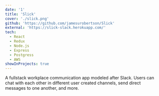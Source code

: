 ```yaml
---
date: '1'
title: 'Slick'
cover: './slick.png'
github: 'https://github.com/jamesurobertson/Slick'
external: 'https://slick-slack.herokuapp.com/'
tech:
  - React
  - Redux
  - Node.js
  - Express
  - Postgress
  - AWS
showInProjects: true
---
```


A fullstack workplace communication app modeled after Slack. Users can chat with each other in different user created channels, send direct messages to one another, and more.
